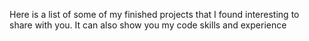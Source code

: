 Here is a list of some of my finished projects that I found interesting to share with you.
It can also show you my code skills and experience

